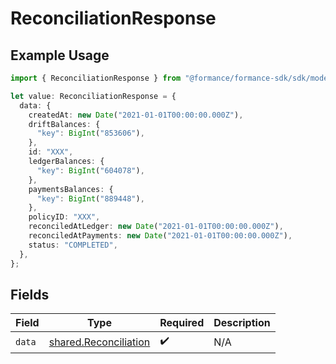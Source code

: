 # ReconciliationResponse

## Example Usage

```typescript
import { ReconciliationResponse } from "@formance/formance-sdk/sdk/models/shared";

let value: ReconciliationResponse = {
  data: {
    createdAt: new Date("2021-01-01T00:00:00.000Z"),
    driftBalances: {
      "key": BigInt("853606"),
    },
    id: "XXX",
    ledgerBalances: {
      "key": BigInt("604078"),
    },
    paymentsBalances: {
      "key": BigInt("889448"),
    },
    policyID: "XXX",
    reconciledAtLedger: new Date("2021-01-01T00:00:00.000Z"),
    reconciledAtPayments: new Date("2021-01-01T00:00:00.000Z"),
    status: "COMPLETED",
  },
};
```

## Fields

| Field                                                                 | Type                                                                  | Required                                                              | Description                                                           |
| --------------------------------------------------------------------- | --------------------------------------------------------------------- | --------------------------------------------------------------------- | --------------------------------------------------------------------- |
| `data`                                                                | [shared.Reconciliation](../../../sdk/models/shared/reconciliation.md) | :heavy_check_mark:                                                    | N/A                                                                   |